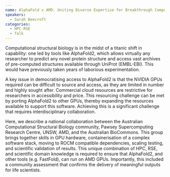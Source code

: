 ```yaml
---
name: AlphaFold x AMD: Uniting Diverse Expertise for Breakthrough Computational Biology
speakers:
  - Sarah Beecroft 
categories:
  - HPC-RSE
  - Talk
---
```


Computational structural biology is in the midst of a titanic shift in capability: one led by tools like AlphaFold2, which allows virtually any researcher to predict any novel protein structure and access vast archives of pre-computed structures available through UniProt (EMBL-EBI). This would have previously taken years of laborious experimentation.

A key issue in democratising access to AlphaFold2 is that the NVIDIA GPUs required can be difficult to source and access, as they are limited in number and highly sought after. Commercial cloud resources are restrictive for researchers in accessibility and price. This resourcing challenge can be met by porting AlphaFold2 to other GPUs, thereby expanding the resources available to support this software. Achieving this is a significant challenge that requires interdisciplinary collaboration.

Here, we describe a national collaboration between the Australian Computational Structural Biology community, Pawsey Supercomputing Research Centre, UNSW, AMD, and the Australian BioCommons. This group brings together skills in GPU hardware, containerisation of a complex software stack, moving to ROCM compatible dependencies, scaling testing, and scientific validation of results. This unique combination of HPC, RSE, and scientific domain knowledge is required to ensure that AlphaFold2, and other tools (e.g. FastFold), can run on AMD GPUs. Importantly, this included a community assessment that confirms the delivery of meaningful outputs for life scientists.